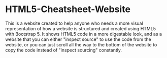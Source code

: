 # HTML5-Cheatsheet-Website
This is a website created to help anyone who needs a more visual representation of how a website is structured and created using HTML5 with Bootstrap 5. It shows HTML5 code in a more digestable look, and as a website that you can either "inspect source" to use the code from the website, or you can just scroll all the way to the bottom of the website to copy the code instead of "inspect sourcing" constantly.

